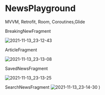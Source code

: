 # NewsPlayground
MVVM, Retrofit, Room, Coroutines,Glide

BreakingNewFragment

![2021-11-13_23-12-43](https://user-images.githubusercontent.com/80970900/141657785-27b775f3-c452-4fd8-8b0d-760f85fe2b59.png)

ArticleFragment

![2021-11-13_23-13-08](https://user-images.githubusercontent.com/80970900/141657779-6c339130-15f1-49e9-b1ab-5fcae549b879.png)

SavedNewsFragment

![2021-11-13_23-13-25](https://user-images.githubusercontent.com/80970900/141657780-eea5d798-096e-4bcb-b17c-5096e966e626.png)

SearchNewsFragment
![2021-11-13_23-14-30](https://user-images.githubusercontent.com/80970900/141657781-8fad2c3e-0deb-4712-9d0f-2da1dce0970f.png)
)
